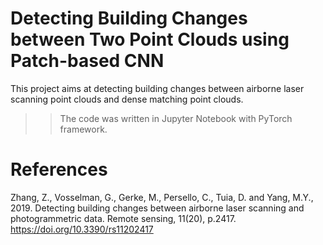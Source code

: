 # Detecting Building Changes between Two Point Clouds using Patch-based CNN

This project aims at detecting building changes between airborne laser scanning point clouds and dense matching point clouds.

>> The code was written in Jupyter Notebook with PyTorch framework.

# References
Zhang, Z., Vosselman, G., Gerke, M., Persello, C., Tuia, D. and Yang, M.Y., 2019. Detecting building changes between airborne laser scanning and photogrammetric data. Remote sensing, 11(20), p.2417. https://doi.org/10.3390/rs11202417
